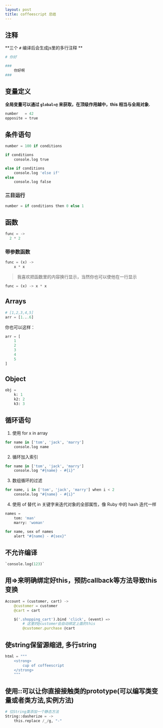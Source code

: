 ```yaml
---
layout: post
title: coffeescript 总结
---
```


## 注释

**三个 `#` 编译后会生成js里的多行注释 **

```python
# 你好

###
	你好啊
###
```

## 变量定义

**全局变量可以通过 `global=@` 来获取，在顶级作用越中，this 相当与全局对象.**

```python
number   = 42
opposite = true
```

## 条件语句

```python
number = 100 if conditions

if conditions
	console.log true

else if conditions
	console.log 'else if'
else
	console.log false

```

### 三目运行

```python
number = if conditions then 0 else 1
```

## 函数

```python
func = ->
  2 * 2
```

### 带参数函数

```python
func = (x) ->
	x * x
```

> 我喜欢把函数里的内容换行显示，当然你也可以使他在一行显示

```python
func = (x) -> x * x
```

## Arrays

```python
# [1,2,3,4,5]
arr = [1...6]
```

你也可以这样：

```python
arr = [
	1
	2
	3
	4
	5
]
```


## Object

```python
obj = 
	k: 1
	k2: 2
	k3: 3
```

## 循环语句

1. 使用 for x in array

```python
for name in ['tom', 'jack', 'marry']
	console.log name
```

2. 循环加入索引

```python
for name in ['tom', 'jack', 'marry']
	console.log "#{name} - #{i}"
```

3. 数组循环的过滤

```python
for name, i in ['tom', 'jack', 'marry'] when i < 2
	console.log "#{name} - #{i}"
```

4. 使用 of 替代 in 关键字来迭代对象的全部属性，像 Ruby 中的 hash 迭代一样

```python
names =
	tom: 'man'
	marry: 'woman'

for name, sex of names
	alert "#{name} - #{sex}"
```

## 不允许编译

```python
`console.log(123)`
```

## 用=>来明确绑定好this，预防callback等方法导致this变换

```python
Account = (customer, cart) ->
	@customer = customer
	@cart = cart

	$('.shopping_cart').bind 'click', (event) =>
		# 这里的@customer会自动绑定上面的this
		@customer.purchase @cart 
```

## 使string保留源缩进, 多行string

```python
html = """
	<strong>
		cup of coffeescript
	</strong>
	"""
```

## 使用::可以让你直接接触类的prototype(可以编写类变量或者类方法,实例方法)

```python
# 位String类添加一个静态方法
String::dasherize = -> 
	this.replace /_/g, "-"
```